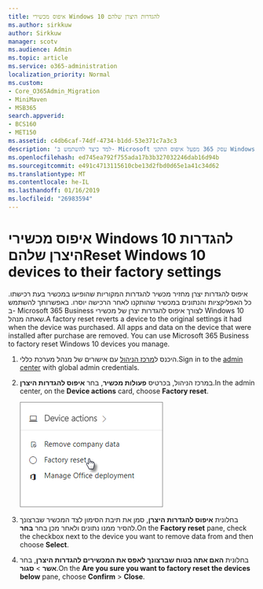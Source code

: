 ```yaml
---
title: איפוס מכשירי Windows 10 להגדרות היצרן שלהם
ms.author: sirkkuw
author: Sirkkuw
manager: scotv
ms.audience: Admin
ms.topic: article
ms.service: o365-administration
localization_priority: Normal
ms.custom:
- Core_O365Admin_Migration
- MiniMaven
- MSB365
search.appverid:
- BCS160
- MET150
ms.assetid: c4db6caf-74df-4734-b1dd-53e371c7a3c3
description: 'למד כיצד להשתמש ב- Microsoft עסק 365 מפעל איפוס התקני Windows 10 שלך. '
ms.openlocfilehash: ed745ea792f755ada17b3b327032246dab16d94b
ms.sourcegitcommit: e491c4713115610cbe13d2fbd0d65e1a41c34d62
ms.translationtype: MT
ms.contentlocale: he-IL
ms.lasthandoff: 01/16/2019
ms.locfileid: "26983594"
---
```

# <a name="reset-windows-10-devices-to-their-factory-settings"></a><span data-ttu-id="f4841-103">איפוס מכשירי Windows 10 להגדרות היצרן שלהם</span><span class="sxs-lookup"><span data-stu-id="f4841-103">Reset Windows 10 devices to their factory settings</span></span>

<span data-ttu-id="f4841-p101">איפוס להגדרות יצרן מחזיר מכשיר להגדרות המקוריות שהופיעו במכשיר בעת רכישתו. כל האפליקציות והנתונים במכשיר שהותקנו לאחר הרכישה יוסרו. באפשרותך להשתמש ב- Microsoft 365 Business לצורך איפוס להגדרות יצרן של מכשירי Windows 10 שאתה מנהל.</span><span class="sxs-lookup"><span data-stu-id="f4841-p101">A factory reset reverts a device to the original settings it had when the device was purchased. All apps and data on the device that were installed after purchase are removed. You can use Microsoft 365 Business to factory reset Windows 10 devices you manage.</span></span>
  
1. <span data-ttu-id="f4841-107">היכנס ל[מרכז הניהול](https://aka.ms/bcsportal) עם אישורים של מנהל מערכת כללי.</span><span class="sxs-lookup"><span data-stu-id="f4841-107">Sign in to the [admin center](https://aka.ms/bcsportal) with global admin credentials.</span></span> 
    
2. <span data-ttu-id="f4841-108">במרכז הניהול, בכרטיס **פעולות מכשיר**, בחר **איפוס להגדרות היצרן**.</span><span class="sxs-lookup"><span data-stu-id="f4841-108">In the admin center, on the **Device actions** card, choose **Factory reset**.</span></span>
    
    ![On the Device actions card, choose Factory reset](media/7caddd12-207e-4c99-b61c-0495fc5f55e3.png)
  
3. <span data-ttu-id="f4841-110">בחלונית **איפוס להגדרות היצרן**, סמן את תיבת הסימון לצד המכשיר שברצונך להסיר ממנו נתונים ולאחר מכן בחר **בחר**.</span><span class="sxs-lookup"><span data-stu-id="f4841-110">On the **Factory reset** pane, check the checkbox next to the device you want to remove data from and then choose **Select**.</span></span>
    
4. <span data-ttu-id="f4841-111">בחלונית **האם אתה בטוח שברצונך לאפס את המכשירים להגדרות היצרן**, בחר **אשר** \> **סגור**.</span><span class="sxs-lookup"><span data-stu-id="f4841-111">On the **Are you sure you want to factory reset the devices below** pane, choose **Confirm** \> **Close**.</span></span>
    
  

